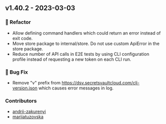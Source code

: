 ## v1.40.2 - 2023-03-03

### 🔨 Refactor

- Allow defining command handlers which could return an error instead of exit code.
- Move store package to internal/store. Do not use custom ApiError in the store package.
- Reduce number of API calls in E2E tests by using CLI configuration profile instead of requesting a new token on each CLI run.

### 🐛 Bug Fix

- Remove "v" prefix from https://dsv.secretsvaultcloud.com/cli-version.json which causes error messages in log.

### Contributors

- [andrii-zakurenyi](https://github.com/andrii-zakurenyi)
- [mariiatuzovska](https://github.com/mariiatuzovska)
